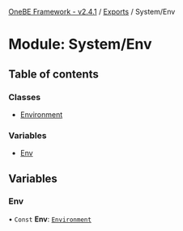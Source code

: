 [OneBE Framework - v2.4.1](../README.md) / [Exports](../modules.md) / System/Env

# Module: System/Env

## Table of contents

### Classes

- [Environment](../classes/System_Env.Environment.md)

### Variables

- [Env](System_Env.md#env)

## Variables

### Env

• `Const` **Env**: [`Environment`](../classes/System_Env.Environment.md)
